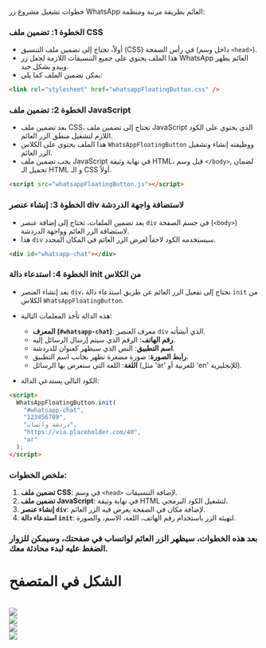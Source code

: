 خطوات تشغيل مشروع زر WhatsApp العائم بطريقة مرتبة ومنظمة:

### الخطوة 1: **تضمين ملف CSS**

- أولاً، تحتاج إلى تضمين ملف التنسيق (CSS) في رأس الصفحة (داخل وسم `<head>`).
- هذا الملف يحتوي على جميع التنسيقات اللازمة لجعل زر WhatsApp العائم يظهر ويبدو بشكل جيد.
- يمكن تضمين الملف كما يلي:

```html
<link rel="stylesheet" href="whatsappFloatingButton.css" />
```

### الخطوة 2: **تضمين ملف JavaScript**

- بعد تضمين ملف CSS، تحتاج إلى تضمين ملف JavaScript الذي يحتوي على الكود اللازم لتشغيل منطق الزر العائم.
- هذا الملف يحتوي على الكلاس `WhatsAppFloatingButton` ووظيفته إنشاء وتشغيل الزر العائم.
- يجب تضمين ملف JavaScript في نهاية وثيقة HTML، قبل وسم `</body>`, لضمان تحميل الـ HTML و الـ CSS أولاً.

```html
<script src="whatsappFloatingButton.js"></script>
```

### الخطوة 3: **إنشاء عنصر div لاستضافة واجهة الدردشة**

- بعد تضمين الملفات، تحتاج إلى إضافة عنصر `div` في جسم الصفحة (`<body>`) لاستضافة الزر العائم وواجهة الدردشة.
- هذا `div` سيستخدمه الكود لاحقاً لعرض الزر العائم في المكان المحدد.

```html
<div id="whatsapp-chat"></div>
```

### الخطوة 4: **استدعاء دالة init من الكلاس**

- بعد إنشاء العنصر `div`، نحتاج إلى تفعيل الزر العائم عن طريق استدعاء دالة `init` من الكلاس `WhatsAppFloatingButton`.
- هذه الدالة تأخذ المعلمات التالية:

  - **المعرف (`#whatsapp-chat`)**: معرف العنصر `div` الذي أنشأته.
  - **رقم الهاتف**: الرقم الذي سيتم إرسال الرسائل إليه.
  - **اسم التطبيق**: النص الذي سيظهر كعنوان للدردشة.
  - **رابط الصورة**: صورة مصغرة تظهر بجانب اسم التطبيق.
  - **اللغة**: اللغة التي ستعرض بها الرسائل (مثل 'ar' للعربية أو 'en' للإنجليزية).

- الكود التالي يستدعي الدالة:

```html
<script>
  WhatsAppFloatingButton.init(
    "#whatsapp-chat",
    "123456789",
    "دردشة واتساب",
    "https://via.placeholder.com/40",
    "ar"
  );
</script>
```

### ملخص الخطوات:

1. **تضمين ملف CSS**: في وسم `<head>` لإضافة التنسيقات.
2. **تضمين ملف JavaScript**: في نهاية وثيقة HTML لتشغيل الكود البرمجي.
3. **إنشاء عنصر `div`**: لإضافة مكان في الصفحة يعرض فيه الزر العائم.
4. **استدعاء دالة `init`**: لتهيئة الزر باستخدام رقم الهاتف، اللغة، الاسم، والصورة.

### بعد هذه الخطوات، سيظهر الزر العائم لواتساب في صفحتك، وسيمكن للزوار الضغط عليه لبدء محادثة معك.

<h1>الشكل في المتصفح</h1>
<br>
 <img src='1.png' />
<br>
 <img src='4.png' />
<br>
 <img src='2.png' />
<br>
<img src='3.png' />
